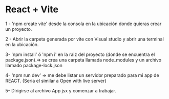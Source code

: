 # React + Vite

1 - 'npm create vite' desde la consola en la ubicación donde quieras crear un proyecto.

2 - Abrir la carpeta generada por vite con Visual studio y abrir una terminal en la ubicación.

3- 'npm install' ó 'npm i' en la raiz del proyecto (donde se encuentra el package.json).=> se crea
una carpeta llamada node_modules y un archivo llamado package-lock.json

4- 'npm run dev' => me debe listar un servidor preparado para mi app de REACT. (Seria el similar a Open with live server)

5- Dirigirse al archivo App.jsx y comenzar a trabajar.